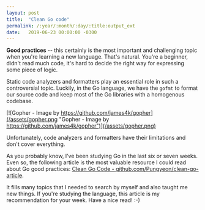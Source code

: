 ```yaml
---
layout: post
title:  "Clean Go code"
permalink: /:year/:month/:day/:title:output_ext
date:   2019-06-23 00:00:00 -0300
---
```


**Good practices** -- this certainly is the most important and challenging topic when you're learning a new language. That's natural. You're a beginner, didn't read much code, it's hard to decide the right way for expressing some piece of logic.

Static code analyzers and formatters play an essential role in such a controversial topic.  Luckily, in the Go language, we have the `gofmt` to format our source code and keep most of the Go libraries with a homogenous codebase.

[![Gopher - Image by https://github.com/james4k/gopher](/assets/gopher.png "Gopher - Image by https://github.com/james4k/gopher")](/assets/gopher.png)

Unfortunately, code analyzers and formatters have their limitations and don't cover everything.

As you probably know, I’ve been studying Go in the last six or seven weeks. Even so, the following article is the most valuable resource I could read about Go good practices: [Clean Go Code - github.com/Pungyeon/clean-go-article](https://github.com/Pungyeon/clean-go-article).

It fills many topics that I needed to search by myself and also taught me new things. If you're studying the language, this article is my recommendation for your week. Have a nice read! :-)
